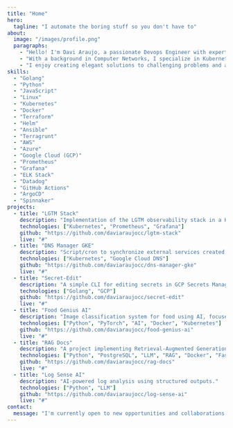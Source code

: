 ```yaml
---
title: "Home"
hero:
  tagline: "I automate the boring stuff so you don't have to"
about:
  image: "/images/profile.png"
  paragraphs:
    - "Hello! I'm Davi Araujo, a passionate Devops Engineer with expertise in building and maintaining cloud infrastructure and applications."
    - "With a background in Computer Networks, I specialize in Kubernetes, Docker, and Terraform, and have experience working with AWS, Azure, and Google Cloud."
    - "I enjoy creating elegant solutions to challenging problems and am constantly learning new technologies to improve my skill set."
skills:
  - "Golang"
  - "Python"
  - "JavaScript"
  - "Linux"
  - "Kubernetes"
  - "Docker"
  - "Terraform"
  - "Helm"
  - "Ansible"
  - "Terragrunt"
  - "AWS"
  - "Azure"
  - "Google Cloud (GCP)"
  - "Prometheus"
  - "Grafana"
  - "ELK Stack"
  - "Datadog"
  - "GitHub Actions"
  - "ArgoCD"
  - "Spinnaker"
projects:
  - title: "LGTM Stack"
    description: "Implementation of the LGTM observability stack in a Kubernetes cluster."
    technologies: ["Kubernetes", "Prometheus", "Grafana"]
    github: "https://github.com/daviaraujocc/lgtm-stack"
    live: "#"
  - title: "DNS Manager GKE"
    description: "Script/cron to synchronize external services created in Kubernetes with Google Cloud DNS."
    technologies: ["Kubernetes", "Google Cloud DNS"]
    github: "https://github.com/daviaraujocc/dns-manager-gke"
    live: "#"
  - title: "Secret-Edit"
    description: "A simple CLI for editing secrets in GCP Secrets Manager in JSON format."
    technologies: ["Golang", "GCP"]
    github: "https://github.com/daviaraujocc/secret-edit"
    live: "#"
  - title: "Food Genius AI"
    description: "Image classification system for food using AI, focused on efficiency and scalability."
    technologies: ["Python", "PyTorch", "AI", "Docker", "Kubernetes"]
    github: "https://github.com/daviaraujocc/food-genius-ai"
    live: "#"
  - title: "RAG Docs"
    description: "A project implementing Retrieval-Augmented Generation (RAG) for querying and extracting insights from custom documentation."
    technologies: ["Python", "PostgreSQL", "LLM", "RAG", "Docker", "FastAPI", "Kubernetes", "Helm"]
    github: "https://github.com/daviaraujocc/rag-docs"
    live: "#"
  - title: "Log Sense AI"
    description: "AI-powered log analysis using structured outputs."
    technologies: ["Python", "LLM"]
    github: "https://github.com/daviaraujocc/log-sense-ai"
    live: "#"
contact:
  message: "I'm currently open to new opportunities and collaborations. If you have a project that you want to get started, think you need my help with something, or just want to say hello, feel free to reach out!"
---
```

